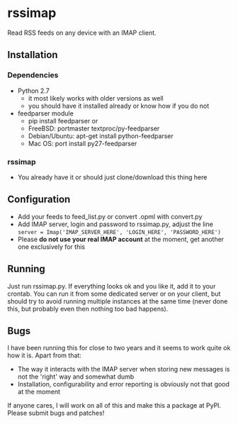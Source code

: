 rssimap
=======

Read RSS feeds on any device with an IMAP client.

## Installation

### Dependencies
* Python 2.7 
    * it most likely works with older versions as well
    * you should have it installed already or know how if you do not
* feedparser module
    * pip install feedparser or
    * FreeBSD: portmaster textproc/py-feedparser
    * Debian/Ubuntu: apt-get install python-feedparser
    * Mac OS: port install py27-feedparser

### rssimap
* You already have it or should just clone/download this thing here

## Configuration

* Add your feeds to feed_list.py or convert .opml with convert.py
* Add IMAP server, login and password to rssimap.py, adjust the line `server = Imap('IMAP_SERVER_HERE', 'LOGIN_HERE', 'PASSWORD_HERE')`
* Please **do not use your real IMAP account** at the moment, get another one exclusively for this 

## Running

Just run rssimap.py. If everything looks ok and you like it, add it to your crontab.
You can run it from some dedicated server or on your client, but should try to avoid running multiple instances at the same time (never done this, but probably even then nothing too bad happens).

## Bugs

I have been running this for close to two years and it seems to work quite ok how it is.
Apart from that:

* The way it interacts with the IMAP server when storing new messages is not the 'right' way and somewhat dumb
* Installation, configurability and error reporting is obviously not that good at the moment

If anyone cares, I will work on all of this and make this a package at PyPI.  Please submit bugs and patches! 
